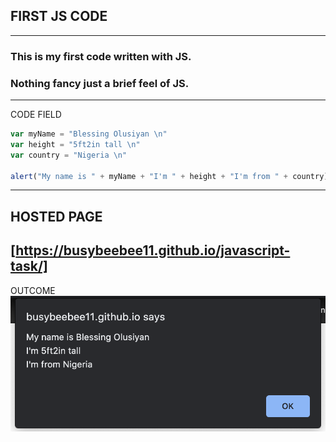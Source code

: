 ## FIRST JS CODE
---
 ### This is my first code written with JS.

### Nothing fancy just a brief feel of JS.
---
CODE FIELD
```javascript
var myName = "Blessing Olusiyan \n"
var height = "5ft2in tall \n"
var country = "Nigeria \n"

alert("My name is " + myName + "I'm " + height + "I'm from " + country)
```
---
## HOSTED PAGE
[https://busybeebee11.github.io/javascript-task/]
---

OUTCOME
![preview](img/introtojs.png)



